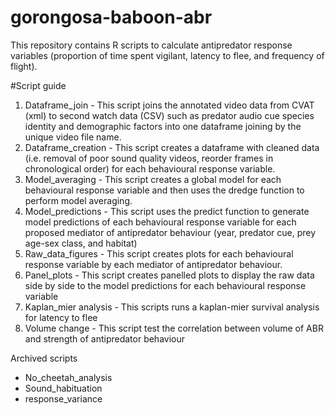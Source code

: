 # gorongosa-baboon-abr
This repository contains R scripts to calculate antipredator response variables (proportion of time spent vigilant, latency to flee, and frequency of flight). 

#Script guide  
1. Dataframe_join - This script joins the annotated video data from CVAT (xml) to second watch data (CSV) such as predator audio cue species identity and demographic factors into one dataframe joining by the unique video file name.
2. Dataframe_creation - This script creates a dataframe with cleaned data (i.e. removal of poor sound quality videos, reorder frames in chronological order) for each behavioural response variable.
3. Model_averaging - This script creates a global model for each behavioural response variable and then uses the dredge function to perform model averaging.
4. Model_predictions - This script uses the predict function to generate model predictions of each behavioural response variable for each proposed mediator of antipredator behaviour (year, predator cue, prey age-sex class, and habitat) 
5. Raw_data_figures - This script creates plots for each behavioural response variable by each mediator of antipredator behaviour.
6. Panel_plots - This script creates panelled plots to display the raw data side by side to the model predictions for each behavioural response variable
7. Kaplan_mier analysis - This scripts runs a kaplan-mier survival analysis for latency to flee
8. Volume change - This script test the correlation between volume of ABR and strength of antipredator behaviour

Archived scripts
- No_cheetah_analysis
- Sound_habituation
- response_variance
